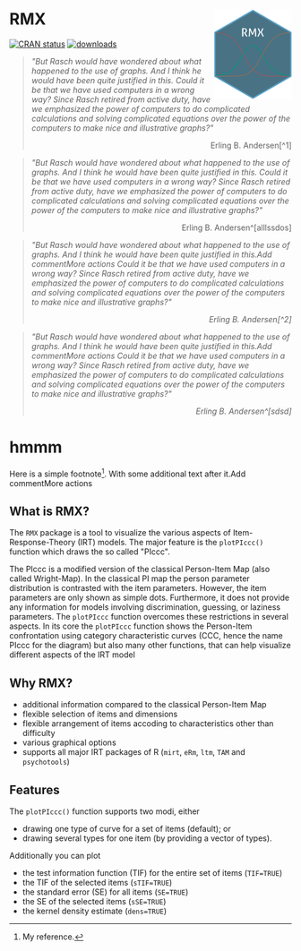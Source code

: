 # RMX <img src="man/figures/logo.png" align="right" height="160"/>

<!-- badges: start -->
[![CRAN status](https://badges.cranchecks.info/flavor/release/RMX.svg)](https://cran.r-project.org/web/checks/check_results_RMX.html)
[![downloads](https://cranlogs.r-pkg.org/badges/RMX)](https://cran.r-project.org/package=RMX)
<!-- badges: end -->

>_"But Rasch would have wondered about what happened to the use of graphs. And I think he would have been quite justified in this.
Could it be that we have used computers in a wrong way? Since Rasch retired from active duty, have we emphasized the power of computers
to do complicated calculations and solving complicated equations over the power of the computers to make nice and illustrative graphs?"_
> <div style="text-align: right"> Erling B. Andersen[^1]</div>

[^1]: Andersen, E.B. What Georg Rasch Would Have Thought about this Book. In _Rasch Models. Foundations, Recent Developments, and Applications_; 
Fischer, G.H., Molenaar, I.W., Eds.; Springer: New York, NY, USA, 1995; pp. 383–390.

>_"But Rasch would have wondered about what happened to the use of graphs. And I think he would have been quite justified in this.
Could it be that we have used computers in a wrong way? Since Rasch retired from active duty, have we emphasized the power of computers
to do complicated calculations and solving complicated equations over the power of the computers to make nice and illustrative graphs?"_
> <div style="text-align: right"> Erling B. Andersen^[alllssdos]</div>


>_"But Rasch would have wondered about what happened to the use of graphs. And I think he would have been quite justified in this.Add commentMore actions
Could it be that we have used computers in a wrong way? Since Rasch retired from active duty, have we emphasized the power of computers
to do complicated calculations and solving complicated equations over the power of the computers to make nice and illustrative graphs?"_
>
> <div style="text-align: right"> <cite style="text-align: right"> Erling B. Andersen[^2] </cite></div>

[^2]: Andersen, E.B. What Georg Rasch Would Have Thought about this Book. In _Rasch Models. Foundations, Recent Developments, and Applications_; 
Fischer, G.H., Molenaar, I.W., Eds.; Springer: New York, NY, USA, 1995; pp. 383–390.


>_"But Rasch would have wondered about what happened to the use of graphs. And I think he would have been quite justified in this.Add commentMore actions
Could it be that we have used computers in a wrong way? Since Rasch retired from active duty, have we emphasized the power of computers
to do complicated calculations and solving complicated equations over the power of the computers to make nice and illustrative graphs?"_
>
> <div style="text-align: right"> <cite style="text-align: right"> Erling B. Andersen^[sdsd] </cite></div>

# hmmm

Here is a simple footnote[^3]. With some additional text after it.Add commentMore actions

[^3]: My reference.

## What is RMX?

The `RMX` package is a tool to visualize the various aspects of Item-Response-Theory (IRT) models. The major feature is the `plotPIccc()`
function which draws the so called "PIccc".

The PIccc is a modified version of the classical Person-Item Map (also called Wright-Map). In the classical PI map
the person parameter distribution is contrasted with the item parameters. However, the item parameters are only shown as simple dots. Furthermore, it 
does not provide any information for models involving discrimination, guessing, or laziness parameters. The `plotPIccc` function overcomes these restrictions 
in several aspects. In its core the `plotPIccc` function shows the Person-Item confrontation using category characteristic curves (CCC, hence the name PIccc
for the diagram) but also many other functions, that can help visualize different aspects of the IRT model

## Why RMX?

* additional information compared to the classical Person-Item Map
* flexible selection of items and dimensions
* flexible arrangement of items accoding to characteristics other than difficulty
* various graphical options
* supports all major IRT packages of R (`mirt`, `eRm`, `ltm`, `TAM` and `psychotools`)



## Features

The `plotPIccc()` function supports two modi, either

* drawing one type of curve for a set of items (default); or
* drawing several types for one item (by providing a vector of types).


Additionally you can plot

* the test information function (TIF) for the entire set of items (`TIF=TRUE`)
* the TIF of the selected items (`sTIF=TRUE`)
* the standard error (SE) for all items (`SE=TRUE`)
* the SE of the selected items (`sSE=TRUE`)
* the kernel density estimate (`dens=TRUE`)

